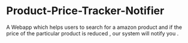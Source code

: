 # Product-Price-Tracker-Notifier
A Webapp which helps users to search for a amazon product and if the price of the particular product is reduced , our system will notify you .
